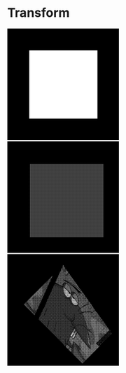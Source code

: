 # Transform

![rotate](/assets/rotate.gif)
![rotate and translate](/assets/wobble.gif)
![sheare, scale, rotate, translate](/assets/dagget.gif)
